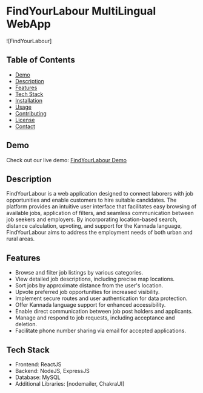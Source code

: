 # FindYourLabour MultiLingual WebApp

![FindYourLabour]

## Table of Contents

- [Demo](#demo)
- [Description](#description)
- [Features](#features)
- [Tech Stack](#tech-stack)
- [Installation](#installation)
- [Usage](#usage)
- [Contributing](#contributing)
- [License](#license)
- [Contact](#contact)

## Demo

Check out our live demo: [FindYourLabour Demo](https://findyourlabour.netlify.app/)

## Description

FindYourLabour is a web application designed to connect laborers with job opportunities and enable customers to hire suitable candidates. The platform provides an intuitive user interface that facilitates easy browsing of available jobs, application of filters, and seamless communication between job seekers and employers. By incorporating location-based search, distance calculation, upvoting, and support for the Kannada language, FindYourLabour aims to address the employment needs of both urban and rural areas.

## Features

- Browse and filter job listings by various categories.
- View detailed job descriptions, including precise map locations.
- Sort jobs by approximate distance from the user's location.
- Upvote preferred job opportunities for increased visibility.
- Implement secure routes and user authentication for data protection.
- Offer Kannada language support for enhanced accessibility.
- Enable direct communication between job post holders and applicants.
- Manage and respond to job requests, including acceptance and deletion.
- Facilitate phone number sharing via email for accepted applications.

## Tech Stack

- Frontend: ReactJS
- Backend: NodeJS, ExpressJS
- Database: MySQL
- Additional Libraries: [nodemailer, ChakraUI]
